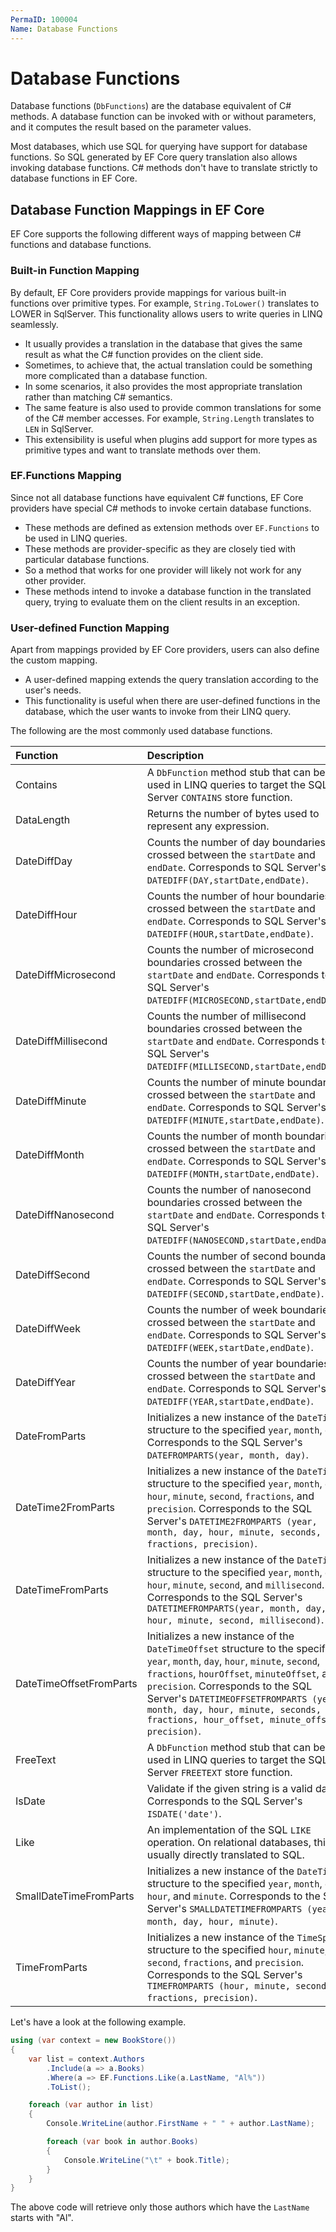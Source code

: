 ```yaml
---
PermaID: 100004
Name: Database Functions
---
```


# Database Functions

Database functions (`DbFunctions`) are the database equivalent of C# methods. A database function can be invoked with or without parameters, and it computes the result based on the parameter values. 

Most databases, which use SQL for querying have support for database functions. 
So SQL generated by EF Core query translation also allows invoking database functions. 
C# methods don't have to translate strictly to database functions in EF Core.

## Database Function Mappings in EF Core

EF Core supports the following different ways of mapping between C# functions and database functions.

### Built-in Function Mapping

By default, EF Core providers provide mappings for various built-in functions over primitive types. For example, `String.ToLower()` translates to LOWER in SqlServer. This functionality allows users to write queries in LINQ seamlessly. 

 - It usually provides a translation in the database that gives the same result as what the C# function provides on the client side. 
 - Sometimes, to achieve that, the actual translation could be something more complicated than a database function. 
 - In some scenarios, it also provides the most appropriate translation rather than matching C# semantics. 
 - The same feature is also used to provide common translations for some of the C# member accesses. For example, `String.Length` translates to `LEN` in SqlServer. 
 - This extensibility is useful when plugins add support for more types as primitive types and want to translate methods over them.

### EF.Functions Mapping

Since not all database functions have equivalent C# functions, EF Core providers have special C# methods to invoke certain database functions. 

 - These methods are defined as extension methods over `EF.Functions` to be used in LINQ queries. 
 - These methods are provider-specific as they are closely tied with particular database functions. 
 - So a method that works for one provider will likely not work for any other provider. 
 - These methods intend to invoke a database function in the translated query, trying to evaluate them on the client results in an exception.

### User-defined Function Mapping

Apart from mappings provided by EF Core providers, users can also define the custom mapping. 

 - A user-defined mapping extends the query translation according to the user's needs. 
 - This functionality is useful when there are user-defined functions in the database, which the user wants to invoke from their LINQ query.

The following are the most commonly used database functions.

| Function                   | Description                                                                     |
| :--------------------------| :-------------------------------------------------------------------------------|
| Contains                   | A `DbFunction` method stub that can be used in LINQ queries to target the SQL Server `CONTAINS` store function. |
| DataLength                 | Returns the number of bytes used to represent any expression. |
| DateDiffDay                | Counts the number of day boundaries crossed between the `startDate` and `endDate`. Corresponds to SQL Server's `DATEDIFF(DAY,startDate,endDate)`. |
| DateDiffHour               | Counts the number of hour boundaries crossed between the `startDate` and `endDate`. Corresponds to SQL Server's `DATEDIFF(HOUR,startDate,endDate)`. |
| DateDiffMicrosecond        | Counts the number of microsecond boundaries crossed between the `startDate` and `endDate`. Corresponds to SQL Server's `DATEDIFF(MICROSECOND,startDate,endDate)`. |
| DateDiffMillisecond        | Counts the number of millisecond boundaries crossed between the `startDate` and `endDate`. Corresponds to SQL Server's `DATEDIFF(MILLISECOND,startDate,endDate)`.
| DateDiffMinute             | Counts the number of minute boundaries crossed between the `startDate` and `endDate`. Corresponds to SQL Server's `DATEDIFF(MINUTE,startDate,endDate)`.
| DateDiffMonth              | Counts the number of month boundaries crossed between the `startDate` and `endDate`. Corresponds to SQL Server's `DATEDIFF(MONTH,startDate,endDate)`. |
| DateDiffNanosecond         | Counts the number of nanosecond boundaries crossed between the `startDate` and `endDate`. Corresponds to SQL Server's `DATEDIFF(NANOSECOND,startDate,endDate)`. |
| DateDiffSecond             | Counts the number of second boundaries crossed between the `startDate` and `endDate`. Corresponds to SQL Server's `DATEDIFF(SECOND,startDate,endDate)`. |
| DateDiffWeek               | Counts the number of week boundaries crossed between the `startDate` and `endDate`. Corresponds to SQL Server's `DATEDIFF(WEEK,startDate,endDate)`.
| DateDiffYear               | Counts the number of year boundaries crossed between the `startDate` and `endDate`. Corresponds to SQL Server's `DATEDIFF(YEAR,startDate,endDate)`.
| DateFromParts              | Initializes a new instance of the `DateTime` structure to the specified `year`, `month`, `day`. Corresponds to the SQL Server's `DATEFROMPARTS(year, month, day)`. |
| DateTime2FromParts         | Initializes a new instance of the `DateTime` structure to the specified `year`, `month`, `day`, `hour`, `minute`, `second`, `fractions`, and `precision`. Corresponds to the SQL Server's `DATETIME2FROMPARTS (year, month, day, hour, minute, seconds, fractions, precision)`. |
| DateTimeFromParts          | Initializes a new instance of the `DateTime` structure to the specified `year`, `month`, `day`, `hour`, `minute`, `second`, and `millisecond`. Corresponds to the SQL Server's `DATETIMEFROMPARTS(year, month, day, hour, minute, second, millisecond)`. |
| DateTimeOffsetFromParts    | Initializes a new instance of the `DateTimeOffset` structure to the specified `year`, `month`, `day`, `hour`, `minute`, `second`, `fractions`, `hourOffset`, `minuteOffset`, and `precision`. Corresponds to the SQL Server's `DATETIMEOFFSETFROMPARTS (year, month, day, hour, minute, seconds, fractions, hour_offset, minute_offset, precision)`. |
| FreeText                   | A `DbFunction` method stub that can be used in LINQ queries to target the SQL Server `FREETEXT` store function. |
| IsDate                     | Validate if the given string is a valid date. Corresponds to the SQL Server's `ISDATE('date')`.
| Like                       | An implementation of the SQL `LIKE` operation. On relational databases, this is usually directly translated to SQL.
| SmallDateTimeFromParts     | Initializes a new instance of the `DateTime` structure to the specified `year`, `month`, `day`, `hour`, and `minute`. Corresponds to the SQL Server's `SMALLDATETIMEFROMPARTS (year, month, day, hour, minute)`. |
| TimeFromParts              | Initializes a new instance of the `TimeSpan` structure to the specified `hour`, `minute`, `second`, `fractions`, and `precision`. Corresponds to the SQL Server's `TIMEFROMPARTS (hour, minute, seconds, fractions, precision)`. |

Let's have a look at the following example.

```csharp
using (var context = new BookStore())
{
    var list = context.Authors
        .Include(a => a.Books)
        .Where(a => EF.Functions.Like(a.LastName, "Al%"))
        .ToList();

    foreach (var author in list)
    {
        Console.WriteLine(author.FirstName + " " + author.LastName);

        foreach (var book in author.Books)
        {
            Console.WriteLine("\t" + book.Title);
        }
    }
}
```

The above code will retrieve only those authors which have the `LastName` starts with "Al".
